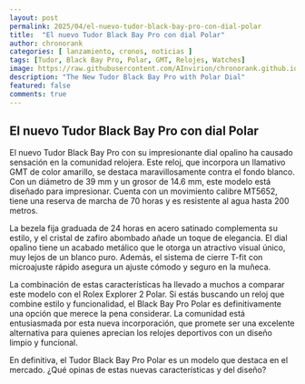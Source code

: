 ```yaml
---
layout: post
permalink: 2025/04/el-nuevo-tudor-black-bay-pro-con-dial-polar
title:  "El nuevo Tudor Black Bay Pro con dial Polar"
author: chronorank
categories: [ lanzamiento, cronos, noticias ]
tags: [Tudor, Black Bay Pro, Polar, GMT, Relojes, Watches]
image: https://raw.githubusercontent.com/AInvirion/chronorank.github.io/master/images/posts/20250410102802.png
description: "The New Tudor Black Bay Pro with Polar Dial"
featured: false
comments: true
---
```

## El nuevo Tudor Black Bay Pro con dial Polar

El nuevo Tudor Black Bay Pro con su impresionante dial opalino ha causado sensación en la comunidad relojera. Este reloj, que incorpora un llamativo GMT de color amarillo, se destaca maravillosamente contra el fondo blanco. Con un diámetro de 39 mm y un grosor de 14.6 mm, este modelo está diseñado para impresionar. Cuenta con un movimiento calibre MT5652, tiene una reserva de marcha de 70 horas y es resistente al agua hasta 200 metros.

La bezela fija graduada de 24 horas en acero satinado complementa su estilo, y el cristal de zafiro abombado añade un toque de elegancia. El dial opalino tiene un acabado metálico que le otorga un atractivo visual único, muy lejos de un blanco puro. Además, el sistema de cierre T-fit con microajuste rápido asegura un ajuste cómodo y seguro en la muñeca.

La combinación de estas características ha llevado a muchos a comparar este modelo con el Rolex Explorer 2 Polar. Si estás buscando un reloj que combine estilo y funcionalidad, el Black Bay Pro Polar es definitivamente una opción que merece la pena considerar. La comunidad está entusiasmada por esta nueva incorporación, que promete ser una excelente alternativa para quienes aprecian los relojes deportivos con un diseño limpio y funcional.

En definitiva, el Tudor Black Bay Pro Polar es un modelo que destaca en el mercado. ¿Qué opinas de estas nuevas características y del diseño?